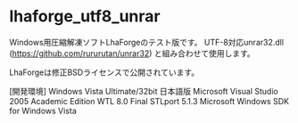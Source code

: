 lhaforge_utf8_unrar
========

Windows用圧縮解凍ソフトLhaForgeのテスト版です。
UTF-8対応unrar32.dll (https://github.com/rururutan/unrar32) と組み合わせて使用します。

LhaForgeは修正BSDライセンスで公開されています。

[開発環境]
Windows Vista Ultimate/32bit 日本語版
Microsoft Visual Studio 2005 Academic Edition
WTL 8.0 Final
STLport 5.1.3
Microsoft Windows SDK for Windows Vista

